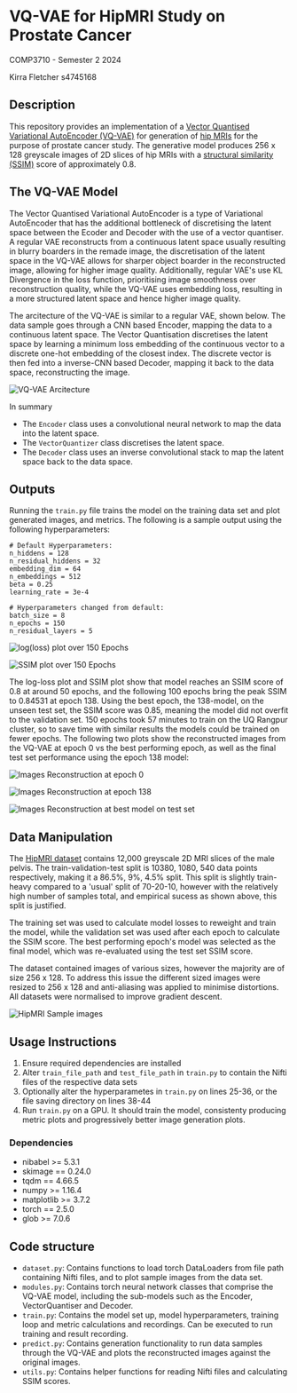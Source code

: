 # VQ-VAE for HipMRI Study on Prostate Cancer

COMP3710 - Semester 2 2024

Kirra Fletcher s4745168

## Description

This repository provides an implementation of a [Vector Quantised Variational
AutoEncoder (VQ-VAE)](https://arxiv.org/abs/1711.00937) for generation of [hip MRIs](https://data.csiro.au/collection/csiro:51392v2?redirected=true) for the purpose of prostate 
cancer study. The generative model produces 256 x 128 greyscale images of 2D slices of hip MRIs with a [structural similarity (SSIM)](https://en.wikipedia.org/wiki/Structural_similarity_index_measure) score of approximately 0.8.

## The VQ-VAE Model

The Vector Quantised Variational AutoEncoder is a type of Variational AutoEncoder that has the additional bottleneck of discretising the latent space between the Ecoder and Decoder with the use of a vector quantiser. A regular VAE reconstructs from a continuous latent space usually resulting in blurry boarders in the remade image, the discretisation of the latent space in the VQ-VAE allows for sharper object boarder in the reconstructed image, allowing for higher image quality. Additionally, regular VAE's use KL Divergence in the loss function, prioritising image smoothness over reconstruction quality, while the VQ-VAE uses embedding loss, resulting in a more structured latent space and hence higher image quality. 

The arcitecture of the VQ-VAE is similar to a regular VAE, shown below. The data sample goes through a CNN based Encoder, mapping the data to a continuous latent space. The Vector Quantisation discretises the latent space by learning a minimum loss embedding of the continuous vector to a discrete one-hot embedding of the closest index. The discrete vector is then fed into a inverse-CNN based Decoder, mapping it back to the data space, reconstructing the image. 

![VQ-VAE Arcitecture](./Readme_images/VQVAE_arcitecture.png)

In summary

* The `Encoder` class uses a convolutional neural network to map the data into the latent space. 
* The `VectorQuantizer` class discretises the latent space.
* The `Decoder` class uses an inverse convolutional stack to map the latent space back to the data space.


## Outputs

Running the `train.py` file trains the model on the training data set and plot generated images, and metrics. The following is a sample output using the following hyperparameters:

```
# Default Hyperparameters:
n_hiddens = 128
n_residual_hiddens = 32
embedding_dim = 64
n_embeddings = 512
beta = 0.25
learning_rate = 3e-4

# Hyperparameters changed from default:
batch_size = 8
n_epochs = 150
n_residual_layers = 5
```

![log(loss) plot over 150 Epochs](./Readme_images/Loss_plot.png)

![SSIM plot over 150 Epochs](./Readme_images/SSIM_plot.png)

The log-loss plot and SSIM plot show that model reaches an SSIM score of 0.8 at around 50 epochs, and the following 100 epochs bring the peak SSIM to 0.84531 at epoch 138. Using the best epoch, the 138-model, on the unseen test set, the SSIM score was 0.85, meaning the model did not overfit to the validation set. 150 epochs took 57 minutes to train on the UQ Rangpur cluster, so to save time with similar results the models could be trained on fewer epochs. The following two plots show the reconstructed images from the VQ-VAE at epoch 0 vs the best performing epoch, as well as the final test set performance using the epoch 138 model:

![Images Reconstruction at epoch 0](./Readme_images/Epoch_0_images.png)

![Images Reconstruction at epoch 138](./Readme_images/Epoch_138_images.png)

![Images Reconstruction at best model on test set](./Readme_images/Final_images.png)

## Data Manipulation

The [HipMRI dataset](https://data.csiro.au/collection/csiro:51392v2?redirected=true) contains 12,000 greyscale 2D MRI slices of the male pelvis. The train-validation-test split is 10380, 1080, 540 data points respectively, making it a 86.5%, 9%, 4.5% split. This split is slightly train-heavy compared to a 'usual' split of 70-20-10, however with the relatively high number of samples total, and empirical sucess as shown above, this split is justified.

The training set was used to calculate model losses to reweight and train the model, while the validation set was used after each epoch to calculate the SSIM score. The best performing epoch's model was selected as the final model, which was re-evaluated using the test set SSIM score.

The dataset contained images of various sizes, however the majority are of size 256 x 128. To address this issue the different sized images were resized to 256 x 128 and anti-aliasing was applied to minimise distortions. All datasets were normalised to improve gradient descent.

![HipMRI Sample images](./Readme_images/sample_images.png)

## Usage Instructions

1. Ensure required dependencies are installed
2. Alter `train_file_path` and `test_file_path` in `train.py` to contain the Nifti files of the respective data sets 
3. Optionally alter the hyperparametes in `train.py` on lines 25-36, or the file saving directory on lines 38-44
4. Run `train.py` on a GPU. It should train the model, consistenty producing metric plots and progressively better image generation plots. 

### Dependencies

* nibabel >= 5.3.1
* skimage == 0.24.0
* tqdm == 4.66.5
* numpy >= 1.16.4
* matplotlib >= 3.7.2
* torch == 2.5.0
* glob >= 7.0.6

## Code structure

* `dataset.py`: Contains functions to load torch DataLoaders from file path containing Nifti files, and to plot sample images from the data set.
* `modules.py`: Contains torch neural network classes that comprise the VQ-VAE model, including the sub-models such as the Encoder, VectorQuantiser and Decoder.
* `train.py`: Contains the model set up, model hyperparameters, training loop and metric calculations and recordings. Can be executed to run training and result recording. 
* `predict.py`: Contains generation functionality to run data samples through the VQ-VAE and plots the reconstructed images against the original images. 
* `utils.py`: Contains helper functions for reading Nifti files and calculating SSIM scores. 
